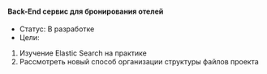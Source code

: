 #### Back-End сервис для бронирования отелей
- Статус: В разработке
- Цели:
1) Изучение Elastic Search на практике
2) Рассмотреть новый способ организации структуры файлов проекта